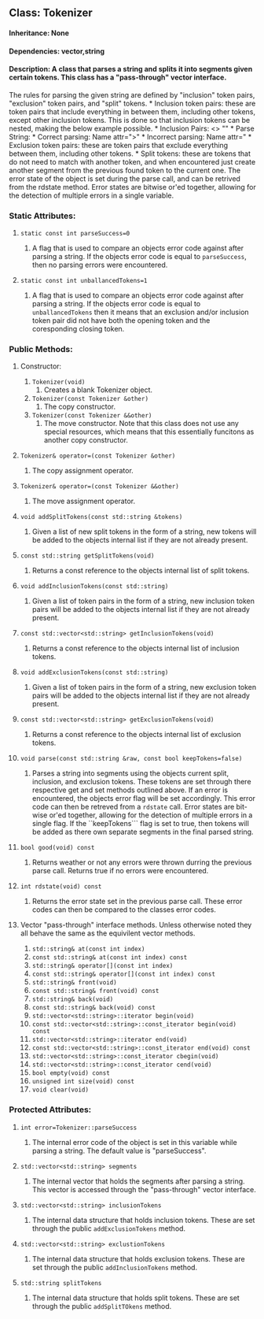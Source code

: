 ## Class: Tokenizer
#### Inheritance: None
#### Dependencies: vector,string
#### Description: A class that parses a string and splits it into segments given certain tokens. This class has a "pass-through" vector interface.

The rules for parsing the given string are defined by "inclusion" token pairs, "exclusion" token pairs, and "split" tokens.
	* Inclusion token pairs: these are token pairs that include everything in between them, including other tokens, except other inclusion tokens. This is done so that inclusion tokens can be nested, making the below example possible.
		* Inclusion Pairs: 	<> ""
		* Parse String:		<Name attr=">">
		* Correct parsing:	Name attr=">"
		* Incorrect parsing: 	Name attr="
	* Exclusion token pairs: these are token pairs that exclude everything between them, including other tokens.
	* Split tokens: these are tokens that do not need to match with another token, and when encountered just create another segment from the previous found token to the current one.
The error state of the object is set during the parse call, and can be retrived from the rdstate method. Error states are bitwise or'ed together, allowing for the detection of multiple errors in a single variable.

### Static Attributes:
1. ```static const int parseSuccess=0```
	1. A flag that is used to compare an objects error code against after parsing a string. If the objects error code is equal to ```parseSuccess```, then no parsing errors were encountered.

1. ```static const int unballancedTokens=1```
	1. A flag that is used to compare an objects error code against after parsing a string. If the objects error code is equal to ```unballancedTokens``` then it means that an exclusion and/or inclusion token pair did not have both the opening token and the coresponding closing token.

### Public Methods:
1. Constructor:
	1. ```Tokenizer(void)```
		1. Creates a blank Tokenizer object.
	1. ```Tokenizer(const Tokenizer &other)```
		1. The copy constructor.
	1. ```Tokenizer(const Tokenizer &&other)```
		1. The move constructor. Note that this class does not use any special resources, which means that this essentially funcitons as another copy constructor.

1. ```Tokenizer& operator=(const Tokenizer &other)```
	1. The copy assignment operator.

1. ```Tokenizer& operator=(const Tokenizer &&other)```
	1. The move assignment operator.

1. ```void addSplitTokens(const std::string &tokens)```
	1. Given a list of new split tokens in the form of a string, new tokens will be added to the objects internal list if they are not already present.

1. ```const std::string getSplitTokens(void)```
	1. Returns a const reference to the objects internal list of split tokens.

1. ```void addInclusionTokens(const std::string)```
	1. Given a list of token pairs in the form of a string, new inclusion token pairs will be added to the objects internal list if they are not already present.

1. ```const std::vector<std::string> getInclusionTokens(void)```
	1. Returns a const reference to the objects internal list of inclusion tokens.

1. ```void addExclusionTokens(const std::string)```
	1. Given a list of token pairs in the form of a string, new exclusion token pairs will be added to the objects internal list if they are not already present.

1. ```const std::vector<std::string> getExclusionTokens(void)```
	1. Returns a const reference to the objects internal list of exclusion tokens.

1. ```void parse(const std::string &raw, const bool keepTokens=false)```
	1. Parses a string into segments using the objects current split, inclusion, and exclusion tokens. These tokens are set through there respective get and set methods outlined above. If an error is encountered, the objects error flag will be set accordingly. This error code can then be retreved from a ```rdstate``` call. Error states are bit-wise or'ed together, allowing for the detection of multiple errors in a single flag. If the ``keepTokens``` flag is set to true, then tokens will be added as there own separate segments in the final parsed string.

1. ```bool good(void) const```
	1. Returns weather or not any errors were thrown durring the previous parse call. Returns true if no errors were encountered.

1. ```int rdstate(void) const```
	1. Returns the error state set in the previous parse call. These error codes can then be compared to the classes error codes.

1. Vector "pass-through" interface methods. Unless otherwise noted they all behave the same as the equivilent vector methods.
	1. ```std::string& at(const int index)```
	1. ```const std::string& at(const int index) const```
	1. ```std::string& operator[](const int index)```
	1. ```const std::string& operator[](const int index) const```
	1. ```std::string& front(void)```
	1. ```const std::string& front(void) const```
	1. ```std::string& back(void)```
	1. ```const std::string& back(void) const```
	1. ```std::vector<std::string>::iterator begin(void)```
	1. ```const std::vector<std::string>::const_iterator begin(void) const```
	1. ```std::vector<std::string>::iterator end(void)```
	1. ```const std::vector<std::string>::const_iterator end(void) const```
	1. ```std::vector<std::string>::const_iterator cbegin(void)```
	1. ```std::vector<std::string>::const_iterator cend(void)```
	1. ```bool empty(void) const```
	1. ```unsigned int size(void) const```
	1. ```void clear(void)```

### Protected Attributes:
1. ```int error=Tokenizer::parseSuccess```
	1. The internal error code of the object is set in this variable while parsing a string. The default value is "parseSuccess".

1. ```std::vector<std::string> segments```
	1. The internal vector that holds the segments after parsing a string. This vector is accessed through the "pass-through" vector interface.

1. ```std::vector<std::string> inclusionTokens```
	1. The internal data structure that holds inclusion tokens. These are set through the public ```addExclusionTokens``` method.

1. ```std::vector<std::string> exclustionTokens```
	1. The internal data structure that holds exclusion tokens. These are set through the public ```addInclusionTokens``` method.

1. ```std::string splitTokens```
	1. The internal data structure that holds split tokens. These are set through the public ```addSplitTOkens``` method.
